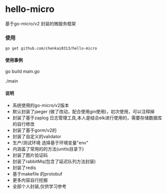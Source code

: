 # hello-micro
基于go-micro/v2 封装的微服务框架

### 使用
```
go get github.com/chenkai0313/hello-micro
```

#### 使用事例
go build main.go

./main


#### 说明
- 系统使用的go-micro/v2版本
- 默认封装了jaeger (做了改动，配合使用gin使用)，初次使用，可以注释掉
- 封装了基于zaplog 日志管理工具,本人是结合elk进行使用的，需要存储数据库的自行修改
- 封装了基于gorm/v2的
- 封装了自定义的validator
- 生产/测试环境 选择基于环境变量"env"
- 内涵盖了常用的的方法(unitls目录下)
- 封装了图片验证码
- 封装了rabbitMq(包含了延迟队列方法封装)
- 封装了redis
- 基于makefile 的protobuf
- 更多内容自行挖掘
- 全部个人封装,仅供学习参考